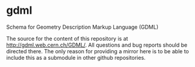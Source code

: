 # gdml

Schema for Geometry Description Markup Language (GDML)

The source for the content of this repository is at http://gdml.web.cern.ch/GDML/. All questions and bug reports should be directed there. The only reason for providing a mirror here is to be able to include this as a submodule in other github repositories.

